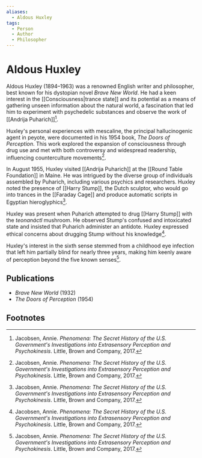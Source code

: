 ```yaml
---
aliases:
  - Aldous Huxley
tags:
  - Person
  - Author
  - Philosopher
---
```

# Aldous Huxley

Aldous Huxley (1894–1963) was a renowned English writer and philosopher, best known for his dystopian novel *Brave New World*. He had a keen interest in the [[Consciousness|trance state]] and its potential as a means of gathering unseen information about the natural world, a fascination that led him to experiment with psychedelic substances and observe the work of [[Andrija Puharich]][^1].

Huxley's personal experiences with mescaline, the principal hallucinogenic agent in peyote, were documented in his 1954 book, *The Doors of Perception*. This work explored the expansion of consciousness through drug use and met with both controversy and widespread readership, influencing counterculture movements[^1].

In August 1955, Huxley visited [[Andrija Puharich]] at the [[Round Table Foundation]] in Maine. He was intrigued by the diverse group of individuals assembled by Puharich, including various psychics and researchers. Huxley noted the presence of [[Harry Stump]], the Dutch sculptor, who would go into trances in the [[Faraday Cage]] and produce automatic scripts in Egyptian hieroglyphics[^1].

Huxley was present when Puharich attempted to drug [[Harry Stump]] with the *teonanáctl* mushroom. He observed Stump's confused and intoxicated state and insisted that Puharich administer an antidote. Huxley expressed ethical concerns about drugging Stump without his knowledge[^1].

Huxley's interest in the sixth sense stemmed from a childhood eye infection that left him partially blind for nearly three years, making him keenly aware of perception beyond the five known senses[^1].

## Publications
*   *Brave New World* (1932)
*   *The Doors of Perception* (1954)

## Footnotes
[^1]: Jacobsen, Annie. *Phenomena: The Secret History of the U.S. Government's Investigations into Extrasensory Perception and Psychokinesis*. Little, Brown and Company, 2017.
